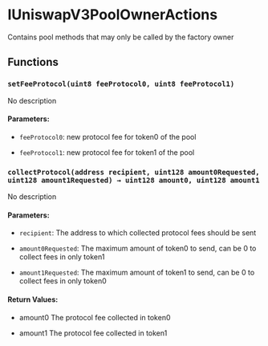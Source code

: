 # IUniswapV3PoolOwnerActions


Contains pool methods that may only be called by the factory owner


## Functions

### `setFeeProtocol(uint8 feeProtocol0, uint8 feeProtocol1)`
No description

#### Parameters:
- `feeProtocol0`: new protocol fee for token0 of the pool

- `feeProtocol1`: new protocol fee for token1 of the pool

### `collectProtocol(address recipient, uint128 amount0Requested, uint128 amount1Requested) → uint128 amount0, uint128 amount1`
No description

#### Parameters:
- `recipient`: The address to which collected protocol fees should be sent

- `amount0Requested`: The maximum amount of token0 to send, can be 0 to collect fees in only token1

- `amount1Requested`: The maximum amount of token1 to send, can be 0 to collect fees in only token0

#### Return Values:
- amount0 The protocol fee collected in token0

- amount1 The protocol fee collected in token1




